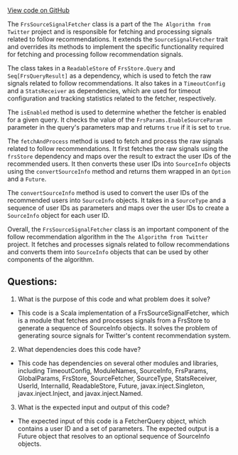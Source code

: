 [View code on GitHub](https://github.com/misbahsy/the-algorithm/cr-mixer/server/src/main/scala/com/twitter/cr_mixer/source_signal/FrsSourceSignalFetcher.scala)

The `FrsSourceSignalFetcher` class is a part of the `The Algorithm from Twitter` project and is responsible for fetching and processing signals related to follow recommendations. It extends the `SourceSignalFetcher` trait and overrides its methods to implement the specific functionality required for fetching and processing follow recommendation signals.

The class takes in a `ReadableStore` of `FrsStore.Query` and `Seq[FrsQueryResult]` as a dependency, which is used to fetch the raw signals related to follow recommendations. It also takes in a `TimeoutConfig` and a `StatsReceiver` as dependencies, which are used for timeout configuration and tracking statistics related to the fetcher, respectively.

The `isEnabled` method is used to determine whether the fetcher is enabled for a given query. It checks the value of the `FrsParams.EnableSourceParam` parameter in the query's parameters map and returns `true` if it is set to `true`.

The `fetchAndProcess` method is used to fetch and process the raw signals related to follow recommendations. It first fetches the raw signals using the `frsStore` dependency and maps over the result to extract the user IDs of the recommended users. It then converts these user IDs into `SourceInfo` objects using the `convertSourceInfo` method and returns them wrapped in an `Option` and a `Future`.

The `convertSourceInfo` method is used to convert the user IDs of the recommended users into `SourceInfo` objects. It takes in a `SourceType` and a sequence of user IDs as parameters and maps over the user IDs to create a `SourceInfo` object for each user ID.

Overall, the `FrsSourceSignalFetcher` class is an important component of the follow recommendation algorithm in the `The Algorithm from Twitter` project. It fetches and processes signals related to follow recommendations and converts them into `SourceInfo` objects that can be used by other components of the algorithm.
## Questions: 
 1. What is the purpose of this code and what problem does it solve?
- This code is a Scala implementation of a FrsSourceSignalFetcher, which is a module that fetches and processes signals from a FrsStore to generate a sequence of SourceInfo objects. It solves the problem of generating source signals for Twitter's content recommendation system.

2. What dependencies does this code have?
- This code has dependencies on several other modules and libraries, including TimeoutConfig, ModuleNames, SourceInfo, FrsParams, GlobalParams, FrsStore, SourceFetcher, SourceType, StatsReceiver, UserId, InternalId, ReadableStore, Future, javax.inject.Singleton, javax.inject.Inject, and javax.inject.Named.

3. What is the expected input and output of this code?
- The expected input of this code is a FetcherQuery object, which contains a user ID and a set of parameters. The expected output is a Future object that resolves to an optional sequence of SourceInfo objects.